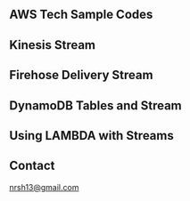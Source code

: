 ## AWS Tech Sample Codes

## Kinesis Stream
## Firehose Delivery Stream
## DynamoDB Tables and Stream
## Using LAMBDA with Streams

## Contact
nrsh13@gmail.com
